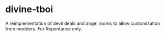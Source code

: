 # divine-tboi
 A reimplementation of devil deals and angel rooms to allow customization from modders. For Repentance only.
